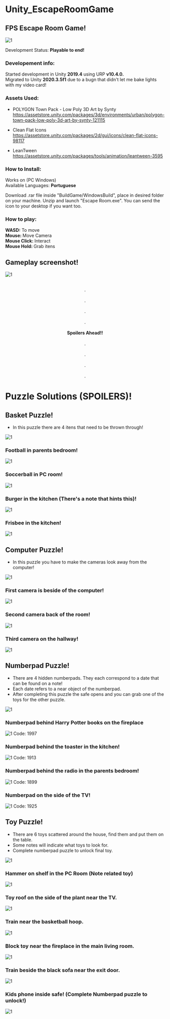 # Unity_EscapeRoomGame

## FPS Escape Room Game!
![1](Screenshots/Screenshot_0.png)

Development Status: <strong> Playable to end! </strong>

### Developement info:
Started development in Unity <strong>2019.4</strong> using URP <strong> v10.4.0. </strong> <br>
Migrated to Unity <strong>2020.3.5f1</strong> due to a bugn
 that didn't let me bake lights with my video card! 

### Assets Used: <br>

- POLYGON Town Pack - Low Poly 3D Art by Synty <br>
https://assetstore.unity.com/packages/3d/environments/urban/polygon-town-pack-low-poly-3d-art-by-synty-121115 <br>

- Clean Flat Icons <br>
https://assetstore.unity.com/packages/2d/gui/icons/clean-flat-icons-98117 <br>

- LeanTween <br>
https://assetstore.unity.com/packages/tools/animation/leantween-3595 <br>

### How to Install:

Works on (PC Windows) <br>
Available Languages: <strong> Portuguese </strong><br>

Download .rar file inside "BuildGame/WindowsBuild", place in desired folder on your machine. Unzip and launch "Escape Room.exe". You can send the icon to your desktop if you want too. <br>

### How to play:

<strong> WASD:</strong> To move  <br>
<strong> Mouse: </strong> Move Camera <br>
<strong> Mouse Click: </strong> Interact <br>
<strong> Mouse Hold: </strong> Grab itens <br>

## Gameplay screenshot!
![1](Screenshots/Screenshot_1.png)

<p align="center">
  <br>.<br>
  <br>.<br>
  <br>.<br>
  <br>.<br>
  <br><strong>Spoilers Ahead!!</strong><br>
  <br>.<br>
  <br>.<br>
  <br>.<br>
  <br>.<br>
</p>



# <strong> Puzzle Solutions (SPOILERS)! </strong>

## Basket Puzzle!

- In this puzzle there are 4 itens that need to be thrown through!

![1](Screenshots/BasketPuzzle/0.png)

### Football in parents bedroom!
![1](Screenshots/BasketPuzzle/1.png)

### Soccerball in PC room!
![1](Screenshots/BasketPuzzle/2.png)

### Burger in the kitchen (There's a note that hints this)!
![1](Screenshots/BasketPuzzle/3.png)

### Frisbee in the kitchen!
![1](Screenshots/BasketPuzzle/4.png)

## Computer Puzzle!

- In this puzzle you have to make the cameras look away from the computer!

![1](Screenshots/ComputerPuzzle/0.png)

### First camera is beside of the computer!
![1](Screenshots/ComputerPuzzle/1.png)

### Second camera back of the room!
![1](Screenshots/ComputerPuzzle/2.png)

### Third camera on the hallway!
![1](Screenshots/ComputerPuzzle/3.png)

## Numberpad Puzzle!

- There are 4 hidden numberpads. They each correspond to a date that can be found on a note!
- Each date refers to a near object of the numberpad.
- After completing this puzzle the safe opens and you can grab one of the toys for the other puzzle.

![1](Screenshots/NumberPuzzle/0.png)

### Numberpad behind Harry Potter books on the fireplace
![1](Screenshots/NumberPuzzle/1.png)
Code: 1997

### Numberpad behind the toaster in the kitchen!
![1](Screenshots/NumberPuzzle/2.png)
Code: 1913

### Numberpad behind the radio in the parents bedroom!
![1](Screenshots/NumberPuzzle/3.png)
Code: 1899

### Numberpad on the side of the TV!
![1](Screenshots/NumberPuzzle/4.png)
Code: 1925


## Toy Puzzle!

- There are 6 toys scattered around the house, find them and put them on the table.
- Some notes will indicate what toys to look for.
- Complete numberpad puzzle to unlock final toy.

![1](Screenshots/ToyPuzzle/0.png)

### Hammer on shelf in the PC Room (Note related toy)
![1](Screenshots/ToyPuzzle/1.png)

### Toy roof on the side of the plant near the TV.
![1](Screenshots/ToyPuzzle/2.png)

### Train near the basketball hoop.
![1](Screenshots/ToyPuzzle/3.png)

### Block toy near the fireplace in the main living room.
![1](Screenshots/ToyPuzzle/4.png)

### Train beside the black sofa near the exit door.
![1](Screenshots/ToyPuzzle/5.png)

### Kids phone inside safe! (Complete Numberpad puzzle to unlock!)
![1](Screenshots/ToyPuzzle/6.png)
